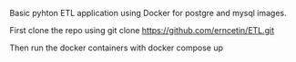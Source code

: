 Basic pyhton ETL application using Docker for postgre and mysql images.

First clone the repo using git clone https://github.com/erncetin/ETL.git 

Then run the docker containers with docker compose up
